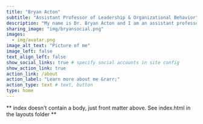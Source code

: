 ```yaml
---
title: "Bryan Acton"
subtitle: "Assistant Professor of Leadership & Organizational Behavior"
description: "My name is Dr. Bryan Acton and I am an assistant professor of Leadership/Organizational Behavior at [Binghamton University School of Management](https://www.binghamton.edu/som/research/cls/index.html). I am interested in cutting-edge data analytic approaches for answering questions about our social world. I am particularly interested in studying leadership in collectives."
sharing_image: "img/bryansocial.png"
images:
  - img/avatar.png
image_alt_text: "Picture of me"
image_left: false
text_align_left: false
show_social_links: true # specify social accounts in site config
show_action_link: true
action_link: /about
action_label: "Learn more about me &rarr;"
action_type: text # text, button
type: home
---
```


** index doesn't contain a body, just front matter above.
See index.html in the layouts folder **